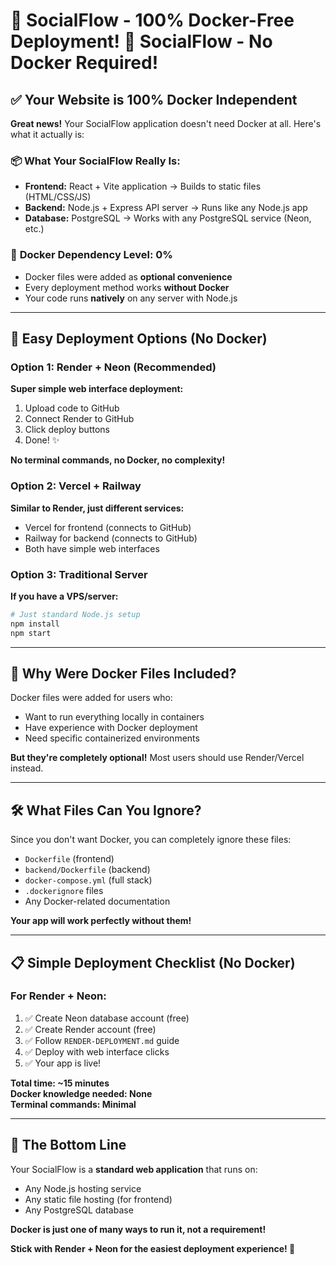 # 🚀 SocialFlow - 100% Docker-Free Deployment! 🚫 SocialFlow - No Docker Required!

## ✅ Your Website is 100% Docker Independent

**Great news!** Your SocialFlow application doesn't need Docker at all. Here's what it actually is:

### 📦 **What Your SocialFlow Really Is:**
- **Frontend:** React + Vite application → Builds to static files (HTML/CSS/JS)
- **Backend:** Node.js + Express API server → Runs like any Node.js app
- **Database:** PostgreSQL → Works with any PostgreSQL service (Neon, etc.)

### 🎯 **Docker Dependency Level: 0%**
- Docker files were added as **optional convenience**
- Every deployment method works **without Docker**
- Your code runs **natively** on any server with Node.js

---

## 🚀 **Easy Deployment Options (No Docker)**

### **Option 1: Render + Neon (Recommended)**
**Super simple web interface deployment:**
1. Upload code to GitHub
2. Connect Render to GitHub
3. Click deploy buttons
4. Done! ✨

**No terminal commands, no Docker, no complexity!**

### **Option 2: Vercel + Railway**
**Similar to Render, just different services:**
- Vercel for frontend (connects to GitHub)
- Railway for backend (connects to GitHub) 
- Both have simple web interfaces

### **Option 3: Traditional Server**
**If you have a VPS/server:**
```bash
# Just standard Node.js setup
npm install
npm start
```

---

## 🤔 **Why Were Docker Files Included?**

Docker files were added for users who:
- Want to run everything locally in containers
- Have experience with Docker deployment
- Need specific containerized environments

**But they're completely optional!** Most users should use Render/Vercel instead.

---

## 🛠️ **What Files Can You Ignore?**

Since you don't want Docker, you can completely ignore these files:
- `Dockerfile` (frontend)
- `backend/Dockerfile` (backend)  
- `docker-compose.yml` (full stack)
- `.dockerignore` files
- Any Docker-related documentation

**Your app will work perfectly without them!**

---

## 📋 **Simple Deployment Checklist (No Docker)**

### For Render + Neon:
1. ✅ Create Neon database account (free)
2. ✅ Create Render account (free)  
3. ✅ Follow `RENDER-DEPLOYMENT.md` guide
4. ✅ Deploy with web interface clicks
5. ✅ Your app is live!

**Total time: ~15 minutes**  
**Docker knowledge needed: None**  
**Terminal commands: Minimal**

---

## 🎉 **The Bottom Line**

Your SocialFlow is a **standard web application** that runs on:
- Any Node.js hosting service
- Any static file hosting (for frontend)
- Any PostgreSQL database

**Docker is just one of many ways to run it, not a requirement!**

**Stick with Render + Neon for the easiest deployment experience! 🚀**